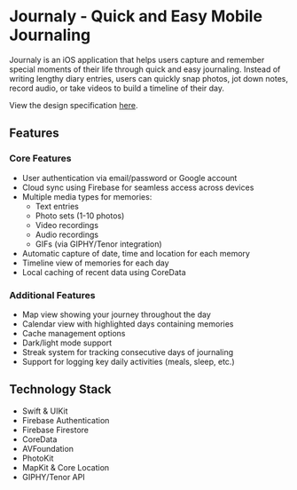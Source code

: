 # Journaly - Quick and Easy Mobile Journaling

Journaly is an iOS application that helps users capture and remember special moments of their life through quick and easy journaling. Instead of writing lengthy diary entries, users can quickly snap photos, jot down notes, record audio, or take videos to build a timeline of their day.

View the design specification [here](https://github.com/ligsnf/FIT3178-Journaly/blob/main/Mobile%20Application%20Design%20Specification.pdf).

## Features

### Core Features
- User authentication via email/password or Google account
- Cloud sync using Firebase for seamless access across devices
- Multiple media types for memories:
  - Text entries
  - Photo sets (1-10 photos)
  - Video recordings
  - Audio recordings
  - GIFs (via GIPHY/Tenor integration)
- Automatic capture of date, time and location for each memory
- Timeline view of memories for each day
- Local caching of recent data using CoreData

### Additional Features
- Map view showing your journey throughout the day
- Calendar view with highlighted days containing memories 
- Cache management options
- Dark/light mode support
- Streak system for tracking consecutive days of journaling
- Support for logging key daily activities (meals, sleep, etc.)

## Technology Stack

- Swift & UIKit
- Firebase Authentication
- Firebase Firestore
- CoreData
- AVFoundation
- PhotoKit
- MapKit & Core Location
- GIPHY/Tenor API
